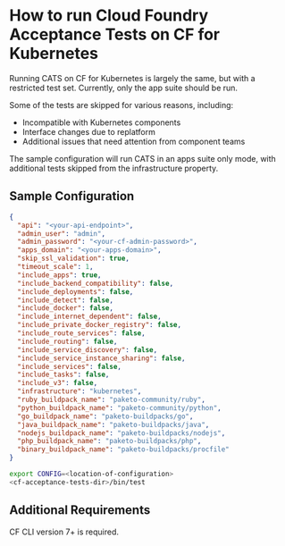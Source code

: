 # How to run Cloud Foundry Acceptance Tests on CF for Kubernetes
Running CATS on CF for Kubernetes is largely the same, but with a restricted test set. Currently, only the app suite should be run.

Some of the tests are skipped for various reasons, including:
* Incompatible with Kubernetes components
* Interface changes due to replatform
* Additional issues that need attention from component teams

The sample configuration will run CATS in an apps suite only mode, with additional tests skipped from the infrastructure property.

## Sample Configuration
```json
{
  "api": "<your-api-endpoint>",
  "admin_user": "admin",
  "admin_password": "<your-cf-admin-password>",
  "apps_domain": "<your-apps-domain>",
  "skip_ssl_validation": true,
  "timeout_scale": 1,
  "include_apps": true,
  "include_backend_compatibility": false,
  "include_deployments": false,
  "include_detect": false,
  "include_docker": false,
  "include_internet_dependent": false,
  "include_private_docker_registry": false,
  "include_route_services": false,
  "include_routing": false,
  "include_service_discovery": false,
  "include_service_instance_sharing": false,
  "include_services": false,
  "include_tasks": false,
  "include_v3": false,
  "infrastructure": "kubernetes",
  "ruby_buildpack_name": "paketo-community/ruby",
  "python_buildpack_name": "paketo-community/python",
  "go_buildpack_name": "paketo-buildpacks/go",
  "java_buildpack_name": "paketo-buildpacks/java",
  "nodejs_buildpack_name": "paketo-buildpacks/nodejs",
  "php_buildpack_name": "paketo-buildpacks/php",
  "binary_buildpack_name": "paketo-buildpacks/procfile"
}
```

```bash
export CONFIG=<location-of-configuration>
<cf-acceptance-tests-dir>/bin/test
```

## Additional Requirements
CF CLI version 7+ is required.
